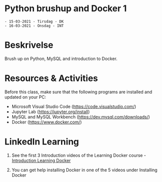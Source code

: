 # Python brushup and Docker 1
    - 15-03-2021 - Tirsdag - DK
    - 16-03-2021 - Onsdag - INT

# Beskrivelse
Brush up on Python, MySQL and introduction to Docker.

# Resources & Activities
Before this class, make sure that the following programs are installed and updated on your PC:

- Microsoft Visual Studio Code (https://code.visualstudio.com/)
- Jupyter Lab (https://jupyter.org/install)
- MySQL and MySQL Workbench (https://dev.mysql.com/downloads/)
- Docker (https://www.docker.com/)

# LinkedIn Learning
1. See the first 3 Introduction videos of the Learning Docker course - [Introduction Learning Docker](https://www.linkedin.com/learning-login/share?account=36836804&forceAccount=false&redirect=https%3A%2F%2Fwww.linkedin.com%2Flearning%2Flearning-docker-2018%3Ftrk%3Dshare_ent_url%26shareId%3DrWgBXOIoRxWv%252FmYNrcDLig%253D%253D)

2. You can get help installing Docker in one of the 5 videos under Installing Docker
